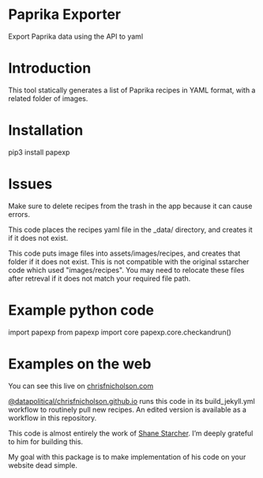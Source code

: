 # Paprika Exporter

Export Paprika data using the API to yaml

# Introduction

This tool statically generates a list of Paprika recipes in YAML format, with a related folder of images.

# Installation

pip3 install papexp

# Issues

Make sure to delete recipes from the trash in the app because it can cause errors.

This code places the recipes yaml file in the _data/ directory, and creates it if it does not exist.

This code puts image files into assets/images/recipes, and creates that folder if it does not exist. This is not compatible with the original sstarcher code which used "images/recipes". You may need to relocate these files after retreval if it does not match your required file path.

# Example python code

import papexp
from papexp import core
papexp.core.checkandrun()

# Examples on the web

You can see this live on [chrisfnicholson.com][1]

[@datapolitical/chrisfnicholson.github.io][2] runs this code in its build_jekyll.yml workflow to routinely pull new recipes. An edited version is available as a workflow in this repository.

This code is almost entirely the work of [Shane Starcher][3]. I’m deeply grateful to him for building this.

My goal with this package is to make implementation of his code on your website dead simple.

[1]:	https://chrisfnicholson.com/recipes.html
[2]:	http://www.github.com/datapolitical/chrisfnicholson.github.io
[3]:	https://github.com/sstarcher/paprika-exporter

